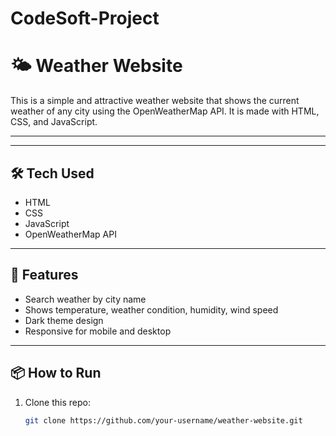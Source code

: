# CodeSoft-Project


# 🌤️ Weather Website

This is a simple and attractive weather website that shows the current weather of any city using the OpenWeatherMap API. It is made with HTML, CSS, and JavaScript.

---



---

## 🛠️ Tech Used

- HTML  
- CSS  
- JavaScript  
- OpenWeatherMap API

---

## 🚀 Features

- Search weather by city name  
- Shows temperature, weather condition, humidity, wind speed  
- Dark theme design  
- Responsive for mobile and desktop

---

## 📦 How to Run

1. Clone this repo:
   ```bash
   git clone https://github.com/your-username/weather-website.git
